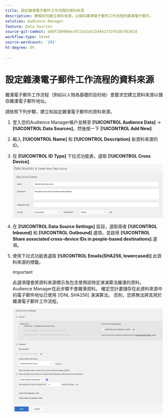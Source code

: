 ```yaml
---
title: 設定雜湊電子郵件工作流程的資料來源
description: 瞭解如何建立資料來源，以儲存雜湊電子郵件工作流程的雜湊電子郵件。
solution: Audience Manager
feature: Data Sources
source-git-commit: b88f180808ec9723a2a5324441733f6383f6302d
workflow-type: tm+mt
source-wordcount: '191'
ht-degree: 0%

---
```



# 設定雜湊電子郵件工作流程的資料來源

雜湊電子郵件工作流程（例如以人物為基礎的目的地）會要求您建立資料來源以儲存雜湊電子郵件地址。

請依照下列步驟，建立和設定雜湊電子郵件的資料來源。

1. 登入您的Audience Manager帳戶並移至 **[!UICONTROL Audience Data]** -> **[!UICONTROL Data Sources]**，然後按一下 **[!UICONTROL Add New]**.
1. 輸入 **[!UICONTROL Name]** 和 **[!UICONTROL Description]** 新資料來源的ID。
1. 在 **[!UICONTROL ID Type]** 下拉式功能表，選取 **[!UICONTROL Cross Device]**.
   ![顯示「資料來源詳細資料」區段的Audience ManagerUI影像。](../features/assets/create-hashed-email-data-source.png)
1. 在 **[!UICONTROL Data Source Settings]** 區段，選取兩者 **[!UICONTROL Inbound]** 和 **[!UICONTROL Outbound]** 選項，並啟用 **[!UICONTROL Share associated cross-device IDs in people-based destinations]** 選項。
1. 使用下拉式功能表選取 **[!UICONTROL Emails(SHA256, lowercased)]** 此資料來源的標籤。

   >[!IMPORTANT]
   >
   >此選項僅會將資料來源標示為包含使用該特定演演算法雜湊的資料。 Audience Manager在此步驟不會雜湊資料。 確定您計畫儲存在此資料來源中的電子郵件地址已使用 [!DNL SHA256] 演演算法。 否則，您將無法將其用於雜湊電子郵件工作流程。

   ![顯示資料來源設定區段的Audience ManagerUI影像。](../features/assets/data-source-settings.png)


